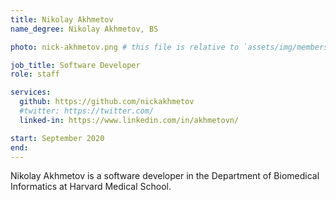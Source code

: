 ```yaml
---
title: Nikolay Akhmetov
name_degree: Nikolay Akhmetov, BS

photo: nick-akhmetov.png # this file is relative to `assets/img/members/`

job_title: Software Developer
role: staff

services:
  github: https://github.com/nickakhmetov
  #twitter: https://twitter.com/
  linked-in: https://www.linkedin.com/in/akhmetovn/

start: September 2020
end:
---
```


Nikolay Akhmetov is a software developer in the Department of Biomedical Informatics at Harvard Medical School.

